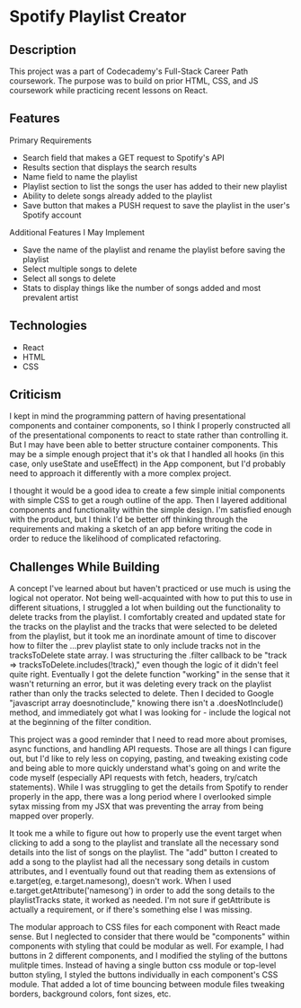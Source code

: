 # Spotify Playlist Creator


## Description
This project was a part of Codecademy's Full-Stack Career Path coursework. The purpose was to build on prior HTML, CSS, and JS coursework while practicing recent lessons on React.


## Features

Primary Requirements
- Search field that makes a GET request to Spotify's API
- Results section that displays the search results
- Name field to name the playlist
- Playlist section to list the songs the user has added to their new playlist
- Ability to delete songs already added to the playlist
- Save button that makes a PUSH request to save the playlist in the user's Spotify account

Additional Features I May Implement
- Save the name of the playlist and rename the playlist before saving the playlist
- Select multiple songs to delete
- Select all songs to delete
- Stats to display things like the number of songs added and most prevalent artist


## Technologies

- React
- HTML
- CSS

## Criticism

I kept in mind the programming pattern of having presentational components and container components, so I think I properly constructed all of the presentational components to react to state rather than controlling it. But I may have been able to better structure container components. This may be a simple enough project that it's ok that I handled all hooks (in this case, only useState and useEffect) in the App component, but I'd probably need to approach it differently with a more complex project.

I thought it would be a good idea to create a few simple initial components with simple CSS to get a rough outline of the app. Then I layered additional components and functionality within the simple design. I'm satisfied enough with the product, but I think I'd be better off thinking through the requirements and making a sketch of an app before writing the code in order to reduce the likelihood of complicated refactoring.

## Challenges While Building

A concept I've learned about but haven't practiced or use much is using the logical not operator. Not being well-acquainted with how to put this to use in different situations, I struggled a lot when building out the functionality to delete tracks from the playlist. I comfortably created and updated state for the tracks on the playlist and the tracks that were selected to be deleted from the playlist, but it took me an inordinate amount of time to discover how to filter the ...prev playlist state to only include tracks not in the tracksToDelete state array. I was structuring the .filter callback to be "track => tracksToDelete.includes(!track)," even though the logic of it didn't feel quite right. Eventually I got the delete function "working" in the sense that it wasn't returning an error, but it was deleting every track on the playlist rather than only the tracks selected to delete. Then I decided to Google "javascript array doesnotinclude," knowing there isn't a .doesNotInclude() method, and immediately got what I was looking for - include the logical not at the beginning of the filter condition.

This project was a good reminder that I need to read more about promises, async functions, and handling API requests. Those are all things I can figure out, but I'd like to rely less on copying, pasting, and tweaking existing code and being able to more quickly understand what's going on and write the code myself (especially API requests with fetch, headers, try/catch statements). While I was struggling to get the details from Spotify to render properly in the app, there was a long period where I overlooked simple sytax missing from my JSX that was preventing the array from being mapped over properly.

It took me a while to figure out how to properly use the event target when clicking to add a song to the playlist and translate all the necessary sond details into the list of songs on the playlist. The "add" button I created to add a song to the playlist had all the necessary song details in custom attributes, and I eventually found out that reading them as extensions of e.target(eg, e.target.namesong), doesn't work. When I used e.target.getAttribute('namesong') in order to add the song details to the playlistTracks state, it worked as needed. I'm not sure if getAttribute is actually a requirement, or if there's something else I was missing.

The modular approach to CSS files for each component with React made sense. But I neglected to consider that there would be "components" within components with styling that could be modular as well. For example, I had buttons in 2 different components, and I modified the styling of the buttons mulitple times. Instead of having a single button css module or top-level button styling, I styled the buttons individually in each component's CSS module. That added a lot of time bouncing between module files tweaking borders, background colors, font sizes, etc.

